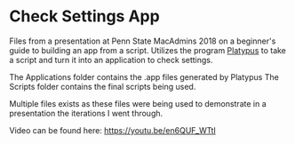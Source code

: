 # Check Settings App
Files from a presentation at Penn State MacAdmins 2018 on a beginner's guide to building an app from a script. Utilizes the program [Platypus](https://sveinbjorn.org/platypus) to take a script and turn it into an application to check settings.

The Applications folder contains the .app files generated by Platypus
The Scripts folder contains the final scripts being used.

Multiple files exists as these files were being used to demonstrate in a presentation the iterations I went through.

Video can be found here: https://youtu.be/en6QUF_WTtI
